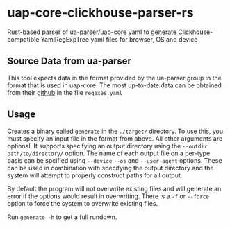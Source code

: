 # uap-core-clickhouse-parser-rs
Rust-based parser of ua-parser/uap-core yaml to generate Clickhouse-compatible YamlRegExpTree yaml files for browser, OS and device

## Source Data from ua-parser
This tool expects data in the format provided by the ua-parser group in the format
that is used in uap-core. The most up-to-date data can be obtained from their
[github](https://github.com/ua-parser/uap-core) in the file `regexes.yaml`

## Usage
Creates a binary called `generate` in the `./target/` directory. To use this,
you must specify an input file in the format from above. All other arguments
are optional. It supports specifying an output directory using the `--outdir path/to/directory/`
option. The name of each output file on a per-type basis can be spcified using
`--device` `--os` and `--user-agent` options. These can be used in combination
with specifying the output directory and the system will attempt to properly
construct paths for all output.

By default the program will not overwrite existing files and will generate an
error if the options would result in overwriting. There is a `-f` or `--force`
option to force the system to overwrite existing files.

Run `generate -h` to get a full rundown.
